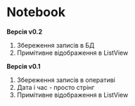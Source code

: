 Notebook
========
**Версія v0.2**

1. Збереження записів в БД
2. Примітивне відображення в ListView


**Версія v0.1**

1. Збереження записів в оперативі
2. Дата і час - просто стрінг
3. Примітивне відображення в ListView